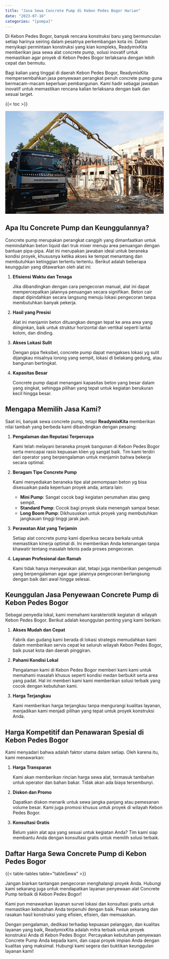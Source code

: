 ```yaml
---
title: "Jasa Sewa Concrete Pump di Kebon Pedes Bogor Harian"
date: "2023-07-16"
categories: "[pompa]"
---
```


Di Kebon Pedes Bogor, banyak rencana konstruksi baru yang bermunculan setiap harinya seiring dalam pesatnya perkembangan kota ini. Dalam menyikapi permintaan konstruksi yang kian kompleks, ReadymixKita memberikan jasa sewa alat concrete pump, solusi inovatif untuk memastikan agar proyek di Kebon Pedes Bogor terlaksana dengan lebih cepat dan bermutu.

Bagi kalian yang tinggal di daerah Kebon Pedes Bogor, ReadymixKita mempersembahkan jasa penyewaan perangkat penuh concrete pump guna bermacam-macam keperluan pembangunan. Kami hadir sebagai jawaban inovatif untuk memastikan rencana kalian terlaksana dengan baik dan sesuai target.

{{< toc >}}

![Jasa Sewa Concrete Pump di Kebon Pedes Bogor Harian](/images/pompa/sewa-pompa-26.jpg)

## Apa Itu Concrete Pump dan Keunggulannya?

Concrete pump merupakan perangkat canggih yang dimanfaatkan untuk memindahkan beton liquid dari truk mixer menuju area penuangan dengan bantuan pipa-pipa. Alat ini merupakan jawaban ideal untuk beraneka kondisi proyek, khususnya ketika akses ke tempat menantang dan membutuhkan ketinggian tertentu tertentu. Berikut adalah beberapa keunggulan yang ditawarkan oleh alat ini:

1. **Efisiensi Waktu dan Tenaga**

   Jika dibandingkan dengan cara pengecoran manual, alat ini dapat mempercepatkan jalannya penuangan secara signifikan. Beton cair dapat dipindahkan secara langsung menuju lokasi pengecoran tanpa membutuhkan banyak pekerja.

2. **Hasil yang Presisi**

   Alat ini menjamin beton dituangkan dengan tepat ke area area yang diinginkan, baik untuk struktur horizontal dan vertikal seperti lantai kolom, dan dinding.

3. **Akses Lokasi Sulit**

   Dengan pipa fleksibel, concrete pump dapat mengakses lokasi yg sulit dijangkau misalnya lorong yang sempit, lokasi di belakang gedung, atau bangunan bertingkat.

4. **Kapasitas Besar**

   Concrete pump dapat menangani kapasitas beton yang besar dalam yang singkat, sehingga pilihan yang tepat untuk kegiatan berukuran kecil hingga besar.

## Mengapa Memilih Jasa Kami?

Saat ini, banyak sewa concrete pump, tetapi **ReadymixKita** memberikan nilai tambah yang berbeda kami dibandingkan dengan pesaing:

1. **Pengalaman dan Reputasi Terpercaya**

   Kami telah melayani beraneka proyek bangunan di Kebon Pedes Bogor serta mencapai rasio kepuasan klien yg sangat baik. Tim kami terdiri dari operator yang berpengalaman untuk menjamin bahwa bekerja secara optimal.

2. **Beragam Tipe Concrete Pump**

   Kami menyediakan beraneka tipe alat pemompaan beton yg bisa disesuaikan pada keperluan proyek anda, antara lain:
   - **Mini Pump**: Sangat cocok bagi kegiatan perumahan atau gang sempit.
   - **Standard Pump**: Cocok bagi proyek skala menengah sampai besar.
   - **Long Boom Pump**: Dikhususkan untuk proyek yang membutuhkan jangkauan tinggi tinggi jarak jauh.

3. **Perawatan Alat yang Terjamin**

   Setiap alat concrete pump kami diperiksa secara berkala untuk memastikan kinerja optimal di. Ini memberikan Anda ketenangan tanpa khawatir tentang masalah teknis pada proses pengecoran.

4. **Layanan Profesional dan Ramah**

   Kami tidak hanya menyewakan alat, tetapi juga memberikan pengemudi yang berpengalaman agar agar jalannya pengecoran berlangsung dengan baik dari awal hingga selesai.

## Keunggulan Jasa Penyewaan Concrete Pump di Kebon Pedes Bogor

Sebagai penyedia lokal, kami memahami karakteristik kegiatan di wilayah Kebon Pedes Bogor. Berikut adalah keunggulan penting yang kami berikan:

1. **Akses Mudah dan Cepat**

   Fabrik dan gudang kami berada di lokasi strategis memudahkan kami dalam memberikan servis cepat ke seluruh wilayah Kebon Pedes Bogor, baik pusat kota dan daerah pinggiran.

2. **Pahami Kondisi Lokal**

   Pengalaman kami di Kebon Pedes Bogor memberi kami kami untuk memahami masalah khusus seperti kondisi medan berbukit serta area yang padat. Hal ini memberi kami kami memberikan solusi terbaik yang cocok dengan kebutuhan kami.

3. **Harga Terjangkau**

   Kami memberikan harga terjangkau tanpa mengurangi kualitas layanan, menjadikan kami menjadi pilihan yang tepat untuk proyek konstruksi Anda.

## Harga Kompetitif dan Penawaran Spesial di Kebon Pedes Bogor

Kami menyadari bahwa adalah faktor utama dalam setiap. Oleh karena itu, kami menawarkan:

1. **Harga Transparan**

   Kami akan memberikan rincian harga sewa alat, termasuk tambahan untuk operator dan bahan bakar. Tidak akan ada biaya tersembunyi.

2. **Diskon dan Promo**

   Dapatkan diskon menarik untuk sewa jangka panjang atau pemesanan volume besar. Kami juga promosi khusus untuk proyek di wilayah Kebon Pedes Bogor.

3. **Konsultasi Gratis**

   Belum yakin alat apa yang sesuai untuk kegiatan Anda? Tim kami siap membantu Anda dengan konsultasi gratis untuk memilih solusi terbaik.

## Daftar Harga Sewa Concrete Pump di Kebon Pedes Bogor

{{< table-tables table="tableSewa" >}}

Jangan biarkan tantangan pengecoran menghalangi proyek Anda. Hubungi kami sekarang juga untuk mendapatkan layanan penyewaan alat Concrete Pump terbaik di Kebon Pedes Bogor!

Kami pun menawarkan layanan survei lokasi dan konsultasi gratis untuk memastikan kebutuhan Anda terpenuhi dengan baik. Pesan sekarang dan rasakan hasil konstruksi yang efisien, efisien, dan memuaskan.

Dengan pengalaman, dedikasi terhadap kepuasan pelanggan, dan kualitas layanan yang baik, ReadymixKita adalah mitra terbaik untuk proyek konstruksi Anda di Kebon Pedes Bogor. Percayakan kebutuhan penyewaan Concrete Pump Anda kepada kami, dan capai proyek impian Anda dengan kualitas yang maksimal. Hubungi kami segera dan buktikan keunggulan layanan kami!